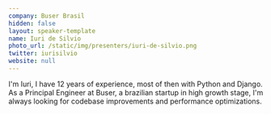 ```yaml
---
company: Buser Brasil
hidden: false
layout: speaker-template
name: Iuri de Silvio
photo_url: /static/img/presenters/iuri-de-silvio.png
twitter: iurisilvio
website: null
---
```


I'm Iuri, I have 12 years of experience, most of then with Python and Django. As a Principal Engineer at Buser, a brazilian startup in high growth stage, I'm always looking for codebase improvements and performance optimizations.
